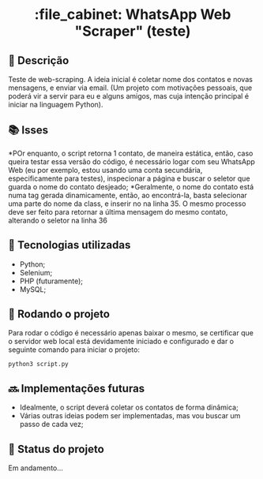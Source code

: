 <h1 align="center">:file_cabinet: WhatsApp Web "Scraper" (teste) </h1>

## :memo: Descrição
Teste de web-scraping. A ideia inicial é coletar nome dos contatos e novas mensagens, e enviar via email.
(Um projeto com motivações pessoais, que poderá vir a servir para eu e alguns amigos, mas cuja intenção principal é iniciar na linguagem Python).

## :books: Isses
*POr enquanto, o script retorna 1 contato, de maneira estática, então, caso queira testar essa versão do código, é necessário logar com seu WhatsApp Web (eu por exemplo, estou usando uma conta secundária, especificamente para testes), inspecionar a página e buscar o seletor que guarda o nome do contato desjeado;
*Geralmente, o nome do contato está numa tag <span> gerada dinamicamente, então, ao encontrá-la, basta selecionar uma parte do nome da class, e inserir no na linha 35. O mesmo processo deve ser feito para retornar a última mensagem do mesmo contato, alterando o seletor na linha 36

## :wrench: Tecnologias utilizadas
* Python;
* Selenium;
* PHP (futuramente);
* MySQL;

## :rocket: Rodando o projeto
Para rodar o código é necessário apenas baixar o mesmo, se certificar que o servidor web local está devidamente iniciado e configurado e dar o seguinte comando para iniciar o projeto:
```
python3 script.py
```

## :soon: Implementações futuras
* Idealmente, o script deverá coletar os contatos de forma dinâmica;
* Várias outras ideias podem ser implementadas, mas vou buscar um passo de cada vez;

## :dart: Status do projeto
Em andamento...
